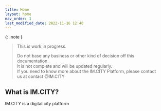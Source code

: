 ```yaml
---
title: Home
layout: home
nav_order: 1
last_modified_date: 2022-11-16 12:40
---
```


{: .note }
>This is work in progress.
>
>Do not base any business or other kind of decision off this documentation.   
>It is not complete and will be updated regularly.  
>If you need to know more about the IM.CITY Platform, please contact us at contact @IM.CITY

## What is IM.CITY?

IM.CITY is a digital city platform 
